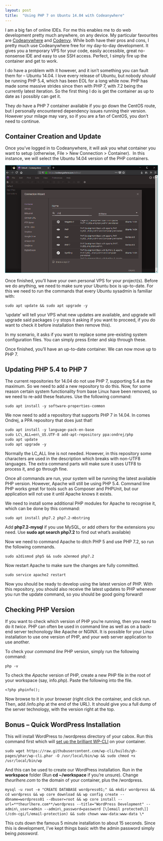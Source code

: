 ```yaml
---
layout: post
title:  "Using PHP 7 on Ubuntu 14.04 with Codeanywhere"
---
```


I am a big fan of online IDEs. For me this enables me to do web development pretty much anywhere, on any device. My particular favourites are [Codeanywhere](https://codeanywhere.com/) and [Codenvy](http://codenvy.io/). While both have their pros and cons, I pretty much use Codeanywhere free for my day-to-day development. It gives you a temporary VPS for your code, easily accessible, great no-nonsense IDE and easy to use SSH access. Perfect, I simply fire up the container and get to work.

I do have a problem with it however, and it isn’t something you can fault them for – Ubuntu 14.04. I love every release of Ubuntu, but nobody _should_ be running PHP 5.4, which has been EOL for a long while now. PHP has made some massive strides since then with PHP 7, with 7.2 being the currently latest iteration. So the first thing I do is get the container as up to date as I possibly can get it.

They _do_ have a PHP 7 container available if you go down the CentOS route, but I personally encountered dependency issues running their version. However your milage may vary, so if you are a fan of CentOS, you don’t need to continue.

## Container Creation and Update
Once you’ve logged in to Codeanywhere, it will ask you what container you want to setup (otherwise, File > New Connection > Container).  In this instance, we will select the Ubuntu 14.04 version of the PHP containers.

![Screenshot of Codeanywhere container screen showing PHP options](/assets/img/201804-Capture.png)

Once finished, you’ll have your own personal VPS for your project(s). Before we do anything, we need to make sure your Ubuntu box is up-to-date. For this we need to run the commands that every Ubuntu sysadmin is familiar with:

```
sudo apt update && sudo apt upgrade -y
```

‘update’ will tell your VPS what new updates are available, and upgrade will upgrade said packages (-y stops it asking if you want to proceed, if you do want to check it before installation then remove this).

In my scenario, it asks if you want to replace some pre-existing system configuration files. You can simply press Enter and skip through these.

Once finished, you’ll have an up-to-date container. We can now move up to PHP 7.

## Updating PHP 5.4 to PHP 7
The current repositories for 14.04 do not use PHP 7, supporting 5.4 as the maximum. So we need to add a new repository to do this. Now, for some reason certain system functionality from base Linux have been removed, so we need to re-add these features. Use the following command:

```
sudo apt install -y software-properties-common
```

We now need to add a repository that supports PHP 7 in 14.04. In comes Ondrej, a PPA repository that does just that!

```
sudo apt install -y language-pack-en-base
sudo LC\_ALL=en\_US.UTF-8 add-apt-repository ppa:ondrej/php
sudo apt update
sudo apt upgrade -y
```

Normally the LC\_ALL line is not needed. However, in this repository some characters are used in the description which breaks with non-UTF8 languages. The extra command parts will make sure it uses UTF8 to process it, and go through fine.

Once all commands are run, your system will be running the latest available PHP version. However, Apache will still be using PHP 5.4. Command line PHP works great for tools such as Composer and PHPUnit, but our application will not use it until Apache knows it exists.

We need to install some additional PHP modules for Apache to recognise it, which can be done by this command:

```
sudo apt install php7.2 php7.2-mbstring
```

Add **php7.2-mysql** if you use MySQL, or add others for the extensions you need. Use **sudo apt search php7.2** to find out what’s available)

Now we need to command Apache to ditch PHP 5 and use PHP 7.2, so run the following commands.

```
sudo a2dismod php5 && sudo a2enmod php7.2
```

Now restart Apache to make sure the changes are fully committed.

```
sudo service apache2 restart
```

Now you should be ready to develop using the latest version of PHP. With this repository, you should also receive the latest updates to PHP whenever you run the update command, so you should be good going forward!

## Checking PHP Version
If you want to check which version of PHP you’re running, then you need to do it _twice_. PHP can often be used in command line as well as on a back-end server techonology like Apache or NGINX. It is possible for your Linux installation to use one version of PHP, and your web server application to use another.

To check your _command line_ PHP version, simply run the following command:

```
php -v
```

To check the _Apache_ version of PHP, create a new PHP file in the root of your workspace (say, info.php). Paste the following into the file.

```
<?php phpinfo();
```

Now browse to it in your browser (right click the container, and click run. Then, add /info.php at the end of the URL). It should give you a full dump of the server technology, with the version right at the top.

## Bonus – Quick WordPress Installation
This will install WordPress to /wordpress directory of your cabox. Run this command first which will [set up the brilliant WP-CLI](https://wp-cli.org/) on your container.

```
sudo wget https://raw.githubusercontent.com/wp-cli/builds/gh-pages/phar/wp-cli.phar -O /usr/local/bin/wp && sudo chmod +x /usr/local/bin/wp
```

And this can be used to create our WordPress installation. Run in the **workspace** folder (Run **cd ~/workspace** if you’re unsure). Change _theurlhere.com_ to the domain of your container, plus the /wordpress.

```
mysql -u root -e "CREATE DATABASE wordpress01;" && mkdir wordpress && cd wordpress && wp core download && wp config create --dbname=wordpress01 --dbuser=root && wp core install --url=**theurlhere.com**/wordpress --title="WordPress Development" --admin\_user=admin --admin\_password=password [\[email protected\]](/cdn-cgi/l/email-protection) && sudo chown www-data:www-data \*
```

This cuts down the famous 5 minute installation to about 15 seconds. Since this is development, I’ve kept things basic with the admin password simply being _password_.